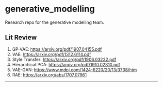 # generative_modelling
Research repo for the generative modelling team.

## Lit Review
1. GP-VAE: https://arxiv.org/pdf/1907.04155.pdf
2. VAE: https://arxiv.org/pdf/1312.6114.pdf
3. Style Transfer: https://arxiv.org/pdf/1906.03232.pdf
4. Hierarchical PCA: https://arxiv.org/pdf/1910.02310.pdf
5. VAE-GAN: https://www.mdpi.com/1424-8220/20/13/3738/htm
6. RAE: https://arxiv.org/abs/1707.07961

---
